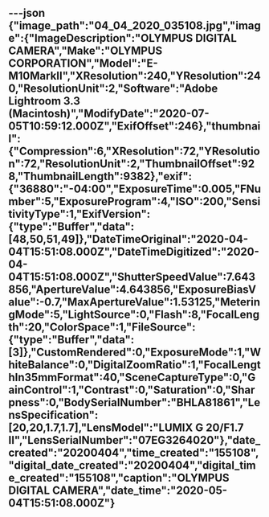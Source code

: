 ---json
{"image_path":"04_04_2020_035108.jpg","image":{"ImageDescription":"OLYMPUS DIGITAL CAMERA","Make":"OLYMPUS CORPORATION","Model":"E-M10MarkII","XResolution":240,"YResolution":240,"ResolutionUnit":2,"Software":"Adobe Lightroom 3.3 (Macintosh)","ModifyDate":"2020-07-05T10:59:12.000Z","ExifOffset":246},"thumbnail":{"Compression":6,"XResolution":72,"YResolution":72,"ResolutionUnit":2,"ThumbnailOffset":928,"ThumbnailLength":9382},"exif":{"36880":"-04:00","ExposureTime":0.005,"FNumber":5,"ExposureProgram":4,"ISO":200,"SensitivityType":1,"ExifVersion":{"type":"Buffer","data":[48,50,51,49]},"DateTimeOriginal":"2020-04-04T15:51:08.000Z","DateTimeDigitized":"2020-04-04T15:51:08.000Z","ShutterSpeedValue":7.643856,"ApertureValue":4.643856,"ExposureBiasValue":-0.7,"MaxApertureValue":1.53125,"MeteringMode":5,"LightSource":0,"Flash":8,"FocalLength":20,"ColorSpace":1,"FileSource":{"type":"Buffer","data":[3]},"CustomRendered":0,"ExposureMode":1,"WhiteBalance":0,"DigitalZoomRatio":1,"FocalLengthIn35mmFormat":40,"SceneCaptureType":0,"GainControl":1,"Contrast":0,"Saturation":0,"Sharpness":0,"BodySerialNumber":"BHLA81861","LensSpecification":[20,20,1.7,1.7],"LensModel":"LUMIX G 20/F1.7 II","LensSerialNumber":"07EG3264020"},"date_created":"20200404","time_created":"155108","digital_date_created":"20200404","digital_time_created":"155108","caption":"OLYMPUS DIGITAL CAMERA","date_time":"2020-05-04T15:51:08.000Z"}
---